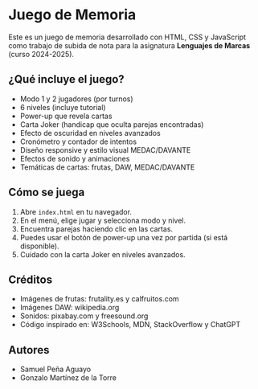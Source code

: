 # Juego de Memoria

Este es un juego de memoria desarrollado con HTML, CSS y JavaScript como trabajo de subida de nota para la asignatura **Lenguajes de Marcas** (curso 2024-2025).

## ¿Qué incluye el juego?

- Modo 1 y 2 jugadores (por turnos)
- 6 niveles (incluye tutorial)
- Power-up que revela cartas
- Carta Joker (handicap que oculta parejas encontradas)
- Efecto de oscuridad en niveles avanzados
- Cronómetro y contador de intentos
- Diseño responsive y estilo visual MEDAC/DAVANTE
- Efectos de sonido y animaciones
- Temáticas de cartas: frutas, DAW, MEDAC/DAVANTE

## Cómo se juega

1. Abre `index.html` en tu navegador.
2. En el menú, elige jugar y selecciona modo y nivel.
3. Encuentra parejas haciendo clic en las cartas.
4. Puedes usar el botón de power-up una vez por partida (si está disponible).
5. Cuidado con la carta Joker en niveles avanzados.

## Créditos

- Imágenes de frutas: frutality.es y calfruitos.com
- Imágenes DAW: wikipedia.org
- Sonidos: pixabay.com y freesound.org
- Código inspirado en: W3Schools, MDN, StackOverflow y ChatGPT

## Autores

- Samuel Peña Aguayo  
- Gonzalo Martínez de la Torre

